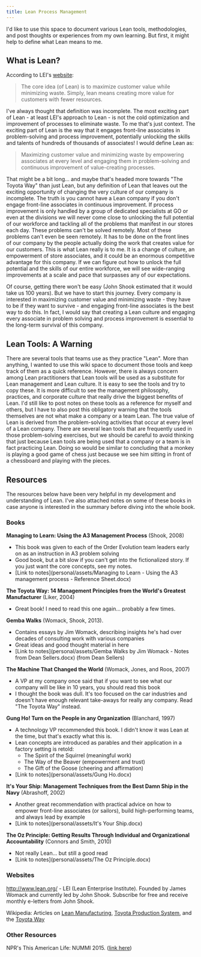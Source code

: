 ```yaml
---
title: Lean Process Management
---
```

I'd like to use this space to document various Lean tools, methodologies, and post thoughts or experiences from my own learning.  But first, it might help to define what Lean means to me.

## What is Lean?

According to LEI's [website](http://www.lean.org/WhatsLean/):

> The core idea (of Lean) is to maximize customer value while minimizing waste. Simply, lean means creating more value for customers with fewer resources.

I've always thought that definition was incomplete.  The most exciting part of Lean - at least LEI's approach to Lean - is not the cold optimization and improvement of processes to eliminate waste.  To me that's just context.  The exciting part of Lean is the way that it engages front-line associates in problem-solving and process improvement, potentially unlocking the skills and talents of hundreds of thousands of associates!  I would define Lean as:

> Maximizing customer value and minimizing waste by empowering associates at every level and engaging them in problem-solving and continuous improvement of value-creating processes.

That might be a bit long... and maybe that's headed more towards "The Toyota Way" than just Lean, but any definition of Lean that leaves out the exciting opportunity of changing the very culture of our company is incomplete.  The truth is you cannot have a Lean company if you don't engage front-line associates in continuous improvement.  If process improvement is only handled by a group of dedicated specialists at GO or even at the divisions we will never come close to unlocking the full potential of our workforce and tackling all of the problems that manifest in our stores each day.  These problems can't be solved remotely.  Most of these problems can't even be seen remotely.  It has to be done on the front lines of our company by the people actually doing the work that creates value for our customers. This is what Lean really is to me.  It is a change of culture, an empowerment of store associates, and it could be an enormous competitive advantage for this company.  If we can figure out how to unlock the full potential and the skills of our entire workforce, we will see wide-ranging improvements at a scale and pace that surpasses any of our expectations.

Of course, getting there won't be easy (John Shook estimated that it would take us 100 years).  But we have to start this journey.  Every company is interested in maximizing customer value and minimizing waste - they have to be if they want to survive - and engaging front-line associates is the best way to do this.  In fact, I would say that creating a Lean culture and engaging every associate in problem solving and process improvement is essential to the long-term survival of this company.

## Lean Tools: A Warning

There are several tools that teams use as they practice "Lean".  More than anything, I wanted to use this wiki space to document those tools and keep track of them as a quick reference.  However, there is always concern among Lean practitioners that Lean tools will be used as a substitute for Lean management and Lean culture.  It is easy to see the tools and try to copy these.  It is more difficult to see the management philosophy, practices, and corporate culture that really drive the biggest benefits of Lean.  I'd still like to post notes on these tools as a reference for myself and others, but I have to also post this obligatory warning that the tools themselves are not what make a company or a team Lean.  The true value of Lean is derived from the problem-solving activities that occur at every level of a Lean company.  There are several lean tools that are frequently used in those problem-solving exercises, but we should be careful to avoid thinking that just because Lean tools are being used that a company or a team is in fact practicing Lean.  Doing so would be similar to concluding that a monkey is playing a good game of chess just because we see him sitting in front of a chessboard and playing with the pieces.

## Resources

The resources below have been very helpful in my development and understanding of Lean.  I've also attached notes on some of these books in case anyone is interested in the summary before diving into the whole book.

### Books

__Managing to Learn: Using the A3 Management Process__ (Shook, 2008)

* This book was given to each of the Order Evolution team leaders early on as an instruction in A3 problem solving
* Good book, but a bit slow if you can't get into the fictionalized story.  If you just want the core concepts, see my notes.
* [Link to notes](personal/assets/Managing to Learn - Using the A3 management process - Reference Sheet.docx)

__The Toyota Way: 14 Management Principles from the World's Greatest Manufacturer__ (Liker, 2004)

* Great book!  I need to read this one again... probably a few times.

__Gemba Walks__ (Womack, Shook, 2013).

* Contains essays by Jim Womack, describing insights he's had over decades of consulting work with various companies
* Great ideas and good thought material in here
* [Link to notes](personal/assets/Gemba Walks by Jim Womack - Notes from Dean Sellers.docx) (from Dean Sellers)

__The Machine That Changed the World__ (Womack, Jones, and Roos, 2007)

* A VP at my company once said that if you want to see what our company will be like in 10 years, you should read this book
* I thought the book was dull.  It's too focused on the car industries and doesn't have enough relevant take-aways for really any company.  Read "The Toyota Way" instead.

__Gung Ho! Turn on the People in any Organization__ (Blanchard, 1997)

* A technology VP recommended this book.  I didn't know it was Lean at the time, but that's exactly what this is.
* Lean concepts are introduced as parables and their application in a factory setting is retold:
  * The Spirit of the Squirrel (meaningful work)
  * The Way of the Beaver (empowerment and trust)
  * The Gift of the Goose (cheering and affirmation)
* [Link to notes](personal/assets/Gung Ho.docx)

__It's Your Ship: Management Techniques from the Best Damn Ship in the Navy__ (Abrashoff, 2002)

* Another great recommendation with practical advice on how to empower front-line associates (or sailors), build high-performing teams, and always lead by example
* [Link to notes](personal/assets/It's Your Ship.docx)

__The Oz Principle: Getting Results Through Individual and Organizational Accountability__ (Connors and Smith, 2010)

* Not really Lean... but still a good read
* [Link to notes](personal/assets/The Oz Principle.docx)

### Websites

http://www.lean.org/  -  LEI (Lean Enterprise Institute).  Founded by James Womack and currently led by John Shook.  Subscribe for free and receive monthly e-letters from John Shook.

Wikipedia: Articles on [Lean Manufacturing](https://en.wikipedia.org/wiki/Lean_manufacturing), [Toyota Production System](https://en.wikipedia.org/wiki/Toyota_Production_System), and the [Toyota Way](https://en.wikipedia.org/wiki/The_Toyota_Way)

### Other Resources

NPR's This American Life: NUMMI 2015.  ([link here](http://www.thisamericanlife.org/radio-archives/episode/561/nummi-2015))
